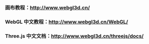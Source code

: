 ### 画布教程：http://www.webgl3d.cn/

### WebGL 中文教程：http://www.webgl3d.cn/WebGL/

### Three.js 中文文档：http://www.webgl3d.cn/threejs/docs/

